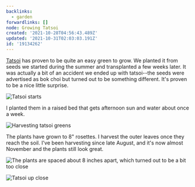 ```yaml
---
backlinks:
  - garden
forwardlinks: []
node: Growing Tatsoi
created: '2021-10-28T04:56:43.489Z'
updated: '2021-10-31T02:03:03.191Z'
id: '19134262'
---
```

[Tatsoi](https://en.wikipedia.org/wiki/Tatsoi) has proven to be quite an easy green to grow. We planted it from seeds we started during the summer and transplanted a few weeks later. It was actually a bit of an accident we ended up with tatsoi--the seeds were advertised as bok choi but turned out to be something different. It's proven to be a nice little surprise. 

![](images/growing-tatsoi/EvIIshqJYP.webp "Tatsoi starts")

I planted them in a raised bed that gets afternoon sun and water about once a week.

![](images/growing-tatsoi/AxTOeaPiXp.webp "Harvesting tatsoi greens")

The plants have grown to 8" rosettes. I harvest the outer leaves once they reach the soil. I've been harvesting since late August, and it's now almost November and the plants still look great. 

![](images/growing-tatsoi/jyrHkWiUBo.webp "The plants are spaced about 8 inches apart, which turned out to be a bit too close")

![](images/growing-tatsoi/IypCUMEOVQ.webp "Tatsoi up close")


